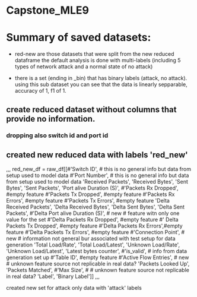 Capstone_MLE9
==============================

# Summary of saved datasets:

- red-new are those datasets that were split from the new reduced dataframe
the default analysis is done with multi-labels (including 5 types of network attack and a normal state of no attack)

- there is a set (ending in _bin) that has binary labels (attack, no attack).  using this sub dataset you can see that the data is linearly sepparable, accuracy of 1, f1 of 1.

## create reduced dataset without columns that provide no information.

### dropping also switch  id and port id



## created new reduced data with labels 'red_new'
,,,
red_new_df = raw_df[[#'Switch ID', # this is no general info but data from setup used to model data
                        #'Port Number', # this is no general info but data from setup used to model data
                        'Received Packets', 
                        'Received Bytes', 
                        'Sent Bytes', 
                        'Sent Packets', 
                        'Port alive Duration (S)',
                        #'Packets Rx Dropped', #empty feature
                        #'Packets Tx Dropped', #empty feature
                        #'Packets Rx Errors', #empty feature
                        #'Packets Tx Errors', #empty feature
                        'Delta Received Packets', 
                        'Delta Received Bytes',
                        'Delta Sent Bytes', 
                        'Delta Sent Packets',
                        #'Delta Port alive Duration (S)', # new # feature witn only one value for the set 
                        #'Delta Packets Rx Dropped', #empty feature
                        #' Delta Packets Tx Dropped', #empty feature
                        #'Delta Packets Rx Errors',#empty feature
                        #'Delta Packets Tx Errors', #empty feature
                        #'Connection Point', # new # information not general bur associated with test setup for data generation
                        'Total Load/Rate',
                        'Total Load/Latest', 
                        'Unknown Load/Rate', 
                        'Unknown Load/Latest',
                        'Latest bytes counter', 
                        #'is_valid', # info from data generation set up
                        #'Table ID', #empty feature
                        #'Active Flow Entries', # new # unknown feature source not replicable in real data?
                        'Packets Looked Up', 
                        'Packets Matched', 
                        #'Max Size', # # unknown feature source not replicable in real data?
                        'Label',
                        'Binary Label']]
                        ,,,


created new set for attack only data with 'attack' labels
                      